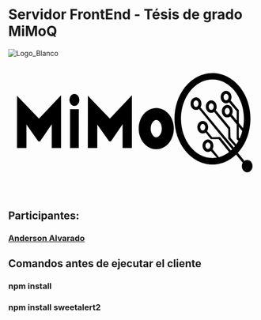 # Servidor FrontEnd - Tésis de grado MiMoQ

![Logo_Blanco](https://github.com/andersonjalvarado/MiMoQ/assets/98665908/f94dd451-95f5-4046-ab38-5488bc19c824)<?xml version="1.0" encoding="UTF-8"?>
<svg id="Trazado" xmlns="http://www.w3.org/2000/svg" viewBox="0 0 1953.14 1080">
  <g>
    <polygon class="cls-1" points="68.36 301.42 67.93 711.56 142.07 711.56 142.07 527.27 235.07 659.27 248.36 659.7 340.5 524.7 340.5 711.56 413.36 711.56 413.36 297.13 240.64 480.34 68.36 301.42"/>
    <polygon class="cls-1" points="483.86 711.56 552.43 711.56 552.86 407 483.86 407 483.86 711.56"/>
    <ellipse class="cls-1" cx="518.14" cy="333.71" rx="39" ry="47.14"/>
    <polygon class="cls-1" points="623.79 301.42 623.36 711.56 697.5 711.56 697.5 527.27 790.5 659.27 803.79 659.7 895.93 524.7 895.93 711.56 968.79 711.56 968.79 297.13 796.07 480.34 623.79 301.42"/>
    <path class="cls-1" d="m1260.91,448.96c-25.84-32.72-62.65-51.48-100.98-51.48s-75.14,18.76-100.98,51.48c-23.64,29.94-36.67,69.1-36.67,110.28s13.02,80.34,36.67,110.28c25.84,32.72,62.65,51.48,100.98,51.48s75.14-18.76,100.98-51.48c23.64-29.94,36.67-69.1,36.67-110.28s-13.02-80.34-36.67-110.28Zm-100.98,178.04c-20.64,0-43.64-27.83-43.64-67.76s23-67.76,43.64-67.76,43.64,27.83,43.64,67.76-23,67.76-43.64,67.76Z"/>
  </g>
  <ellipse class="cls-2" cx="1872.7" cy="853.34" rx="41.62" ry="48.52"/>
  <path class="cls-2" d="m1471.55,411.98c-23.44,0-42.52-21.96-42.52-48.95s19.07-48.95,42.52-48.95,42.52,21.96,42.52,48.95-19.07,48.95-42.52,48.95Zm0-74.91c-10.58,0-19.52,11.89-19.52,25.95s8.94,25.95,19.52,25.95,19.52-11.89,19.52-25.95-8.94-25.95-19.52-25.95Z"/>
  <path class="cls-2" d="m1590.98,435.17c-23.44,0-42.52-21.96-42.52-48.95s19.07-48.95,42.52-48.95,42.52,21.96,42.52,48.95-19.07,48.95-42.52,48.95Zm0-74.91c-10.58,0-19.52,11.89-19.52,25.95s8.94,25.95,19.52,25.95,19.52-11.88,19.52-25.95-8.94-25.95-19.52-25.95Z"/>
  <path class="cls-2" d="m1716.64,471.11c-23.44,0-42.52-21.96-42.52-48.95s19.07-48.95,42.52-48.95,42.52,21.96,42.52,48.95-19.07,48.95-42.52,48.95Zm0-74.91c-10.58,0-19.52,11.89-19.52,25.95s8.94,25.95,19.52,25.95,19.52-11.89,19.52-25.95-8.94-25.95-19.52-25.95Z"/>
  <path class="cls-2" d="m1707.32,360.26c-23.44,0-42.52-21.96-42.52-48.95s19.07-48.95,42.52-48.95,42.52,21.96,42.52,48.95-19.07,48.95-42.52,48.95Zm0-74.91c-10.58,0-19.52,11.89-19.52,25.95s8.94,25.95,19.52,25.95,19.52-11.89,19.52-25.95-8.94-25.95-19.52-25.95Z"/>
  <path class="cls-2" d="m1524.43,597.17c-23.44,0-42.52-21.96-42.52-48.95s19.07-48.95,42.52-48.95,42.52,21.96,42.52,48.95-19.07,48.95-42.52,48.95Zm0-74.91c-10.58,0-19.52,11.88-19.52,25.95s8.94,25.95,19.52,25.95,19.52-11.88,19.52-25.95-8.94-25.95-19.52-25.95Z"/>
  <path class="cls-2" d="m1565.14,742.02c-23.44,0-42.52-21.96-42.52-48.95s19.07-48.95,42.52-48.95,42.52,21.96,42.52,48.95-19.07,48.95-42.52,48.95Zm0-74.91c-10.58,0-19.52,11.88-19.52,25.95s8.94,25.95,19.52,25.95,19.52-11.88,19.52-25.95-8.94-25.95-19.52-25.95Z"/>
  <path class="cls-2" d="m1600.53,840.93c-40.87,0-80.46-9.78-117.68-29.08-35.52-18.42-67.32-44.67-94.53-78.02-55.11-67.56-85.46-157.06-85.46-252.04s30.35-184.48,85.46-252.04c27.21-33.35,59.02-59.61,94.53-78.02,37.22-19.3,76.81-29.08,117.68-29.08s80.46,9.78,117.68,29.08c35.52,18.42,67.32,44.67,94.53,78.02,55.11,67.55,85.46,157.06,85.46,252.04s-30.35,184.48-85.46,252.04c-27.21,33.35-59.02,59.6-94.53,78.02-37.22,19.3-76.81,29.08-117.68,29.08Zm0-667.29c-136.01,0-246.67,138.23-246.67,308.14s110.66,308.14,246.67,308.14,246.67-138.23,246.67-308.14-110.66-308.14-246.67-308.14Z"/>
  <polygon class="cls-2" points="1587.86 734 1636.29 788.86 1652.14 784.57 1600.53 719.43 1587.86 734"/>
  <polygon class="cls-2" points="1546.29 589.46 1588.07 641.54 1649.14 641.54 1731.75 744.39 1746.21 732.5 1659.43 624.5 1598.04 626.75 1558.18 578.54 1546.29 589.46"/>
  <polygon class="cls-2" points="1494.11 404.32 1757.14 723.5 1769.36 709.36 1505.89 391.79 1494.11 404.32"/>
  <polygon class="cls-2" points="1613.14 427.57 1724.14 562.14 1724.14 638.43 1777.71 697.14 1787.57 683.86 1741.71 631.14 1740 552.71 1626.43 414.29 1613.14 427.57"/>
  <polygon class="cls-2" points="1739.14 463.14 1836.86 581 1842.43 557.64 1752 449 1739.14 463.14"/>
  <polygon class="cls-2" points="1743 337.14 1807.29 414.29 1807.29 629.86 1816.71 639.71 1806 655.62 1790.79 641.86 1790.79 422.16 1730.57 352.57 1743 337.14"/>
  <polygon class="cls-2" points="1838.19 826.19 1785.11 762.07 1799.25 748.89 1850.76 812.11 1838.19 826.19"/>
</svg>

## Participantes: 
### [Anderson Alvarado](https://github.com/andersonjalvarado) 

## Comandos antes de ejecutar el cliente
### npm install
### npm install sweetalert2
